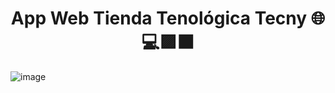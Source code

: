 <h1 align="center">App Web Tienda Tenológica Tecny 🌐💻🟪⬛</h1>

![image](https://github.com/JohnMata0427/Proyecto-Final-de-Diseno-de-Interfaces/assets/150484680/c389cf20-21e0-4fd4-b236-1740b4d08445)
